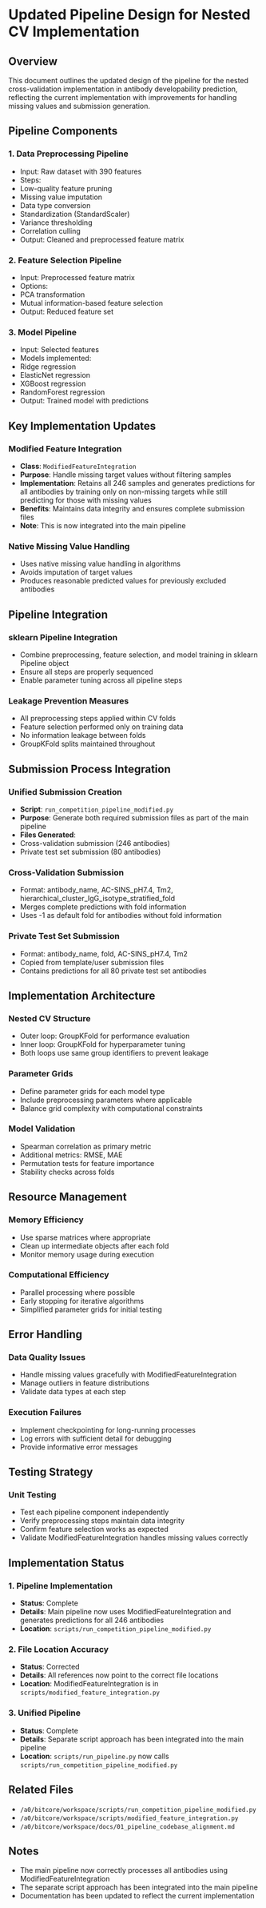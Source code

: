 # Updated Pipeline Design for Nested CV Implementation

## Overview
This document outlines the updated design of the pipeline for the nested cross-validation implementation in antibody developability prediction, reflecting the current implementation with improvements for handling missing values and submission generation.

## Pipeline Components

### 1. Data Preprocessing Pipeline
- Input: Raw dataset with 390 features
- Steps:
- Low-quality feature pruning
- Missing value imputation
- Data type conversion
- Standardization (StandardScaler)
- Variance thresholding
- Correlation culling
- Output: Cleaned and preprocessed feature matrix

### 2. Feature Selection Pipeline
- Input: Preprocessed feature matrix
- Options:
- PCA transformation
- Mutual information-based feature selection
- Output: Reduced feature set

### 3. Model Pipeline
- Input: Selected features
- Models implemented:
- Ridge regression
- ElasticNet regression
- XGBoost regression
- RandomForest regression
- Output: Trained model with predictions

## Key Implementation Updates

### Modified Feature Integration
- **Class**: `ModifiedFeatureIntegration`
- **Purpose**: Handle missing target values without filtering samples
- **Implementation**: Retains all 246 samples and generates predictions for all antibodies by training only on non-missing targets while still predicting for those with missing values
- **Benefits**: Maintains data integrity and ensures complete submission files
- **Note**: This is now integrated into the main pipeline

### Native Missing Value Handling
- Uses native missing value handling in algorithms
- Avoids imputation of target values
- Produces reasonable predicted values for previously excluded antibodies

## Pipeline Integration

### sklearn Pipeline Integration
- Combine preprocessing, feature selection, and model training in sklearn Pipeline object
- Ensure all steps are properly sequenced
- Enable parameter tuning across all pipeline steps

### Leakage Prevention Measures
- All preprocessing steps applied within CV folds
- Feature selection performed only on training data
- No information leakage between folds
- GroupKFold splits maintained throughout

## Submission Process Integration

### Unified Submission Creation
- **Script**: `run_competition_pipeline_modified.py`
- **Purpose**: Generate both required submission files as part of the main pipeline
- **Files Generated**:
- Cross-validation submission (246 antibodies)
- Private test set submission (80 antibodies)

### Cross-Validation Submission
- Format: antibody_name, AC-SINS_pH7.4, Tm2, hierarchical_cluster_IgG_isotype_stratified_fold
- Merges complete predictions with fold information
- Uses -1 as default fold for antibodies without fold information

### Private Test Set Submission
- Format: antibody_name, fold, AC-SINS_pH7.4, Tm2
- Copied from template/user submission files
- Contains predictions for all 80 private test set antibodies

## Implementation Architecture

### Nested CV Structure
- Outer loop: GroupKFold for performance evaluation
- Inner loop: GroupKFold for hyperparameter tuning
- Both loops use same group identifiers to prevent leakage

### Parameter Grids
- Define parameter grids for each model type
- Include preprocessing parameters where applicable
- Balance grid complexity with computational constraints

### Model Validation
- Spearman correlation as primary metric
- Additional metrics: RMSE, MAE
- Permutation tests for feature importance
- Stability checks across folds

## Resource Management

### Memory Efficiency
- Use sparse matrices where appropriate
- Clean up intermediate objects after each fold
- Monitor memory usage during execution

### Computational Efficiency
- Parallel processing where possible
- Early stopping for iterative algorithms
- Simplified parameter grids for initial testing

## Error Handling

### Data Quality Issues
- Handle missing values gracefully with ModifiedFeatureIntegration
- Manage outliers in feature distributions
- Validate data types at each step

### Execution Failures
- Implement checkpointing for long-running processes
- Log errors with sufficient detail for debugging
- Provide informative error messages

## Testing Strategy

### Unit Testing
- Test each pipeline component independently
- Verify preprocessing steps maintain data integrity
- Confirm feature selection works as expected
- Validate ModifiedFeatureIntegration handles missing values correctly

## Implementation Status

### 1. Pipeline Implementation
- **Status**: Complete
- **Details**: Main pipeline now uses ModifiedFeatureIntegration and generates predictions for all 246 antibodies
- **Location**: `scripts/run_competition_pipeline_modified.py`

### 2. File Location Accuracy
- **Status**: Corrected
- **Details**: All references now point to the correct file locations
- **Location**: ModifiedFeatureIntegration is in `scripts/modified_feature_integration.py`

### 3. Unified Pipeline
- **Status**: Complete
- **Details**: Separate script approach has been integrated into the main pipeline
- **Location**: `scripts/run_pipeline.py` now calls `scripts/run_competition_pipeline_modified.py`

## Related Files
- `/a0/bitcore/workspace/scripts/run_competition_pipeline_modified.py`
- `/a0/bitcore/workspace/scripts/modified_feature_integration.py`
- `/a0/bitcore/workspace/docs/01_pipeline_codebase_alignment.md`

## Notes
- The main pipeline now correctly processes all antibodies using ModifiedFeatureIntegration
- The separate script approach has been integrated into the main pipeline
- Documentation has been updated to reflect the current implementation
